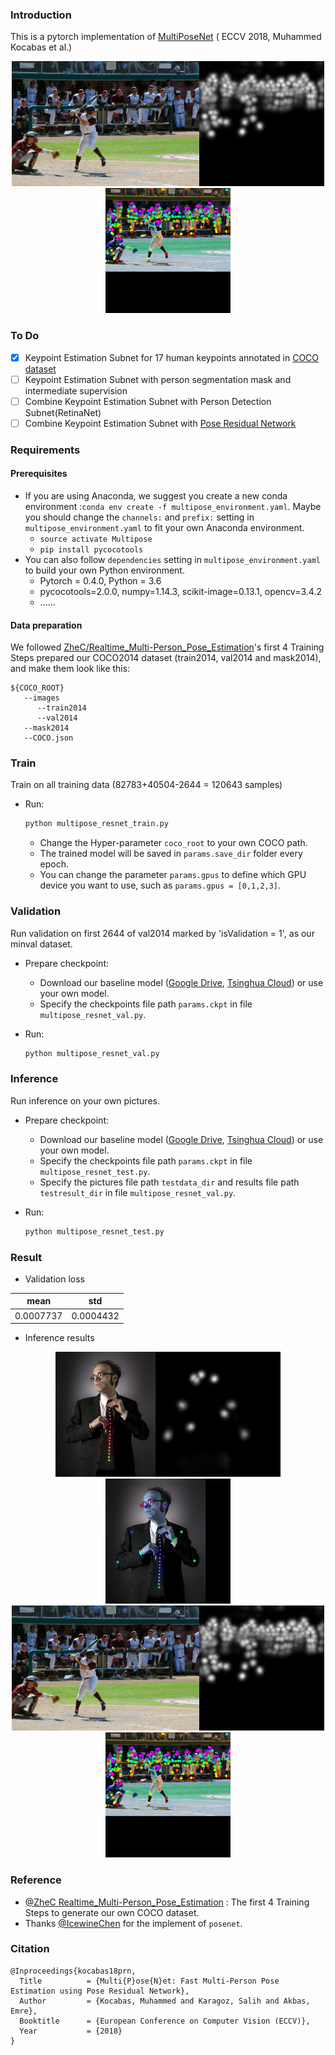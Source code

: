 ### Introduction

This is a pytorch implementation of [MultiPoseNet](https://arxiv.org/abs/1807.04067) ( ECCV 2018, Muhammed Kocabas et al.)

<center class="third">
<img src="./extra/test_images/pic1.jpg" height="200px" title="pic1"/><img src="./extra/output/pic1_1heatmap.png" height="200px" title="heatmap"/><img src="./extra/output/pic1_3keypoints.png" height="200px" title="keypoints"/>
</center>

### To Do

- [x] Keypoint Estimation Subnet for 17 human keypoints annotated in [COCO dataset](http://cocodataset.org/)
- [ ] Keypoint Estimation Subnet with person segmentation mask and intermediate supervision
- [ ] Combine Keypoint Estimation Subnet with Person Detection Subnet(RetinaNet)
- [ ] Combine Keypoint Estimation Subnet with [Pose Residual Network](https://github.com/salihkaragoz/pose-residual-network-pytorch/tree/master)

### Requirements

#### Prerequisites
- If you are using Anaconda, we suggest you create a new conda environment :`conda env create -f multipose_environment.yaml`. Maybe you should change the `channels:` and `prefix:` setting in `multipose_environment.yaml` to fit your own Anaconda environment.
  - `source activate Multipose`
  - `pip install pycocotools`
- You can also follow `dependencies` setting in `multipose_environment.yaml` to build your own Python environment.
  - Pytorch = 0.4.0, Python = 3.6
  - pycocotools=2.0.0, numpy=1.14.3, scikit-image=0.13.1, opencv=3.4.2
  - ......

#### Data preparation

We followed [ZheC/Realtime_Multi-Person_Pose_Estimation](https://github.com/ZheC/Realtime_Multi-Person_Pose_Estimation)'s first 4 Training Steps prepared our COCO2014 dataset (train2014, val2014 and mask2014), and make them look like this:

```
${COCO_ROOT}
   --images
      --train2014
      --val2014
   --mask2014
   --COCO.json
```

### Train

Train on all training data (82783+40504-2644 = 120643 samples)

- Run:
  ```python
  python multipose_resnet_train.py
  ```

  - Change the Hyper-parameter `coco_root` to your own COCO path.
  - The trained model will be saved in  `params.save_dir`  folder every epoch.
  - You can change the parameter `params.gpus` to define which GPU device you want to use, such as `params.gpus = [0,1,2,3]`. 

### Validation

Run validation on first 2644 of val2014 marked by 'isValidation = 1', as our minval dataset.

- Prepare checkpoint:
  - Download our baseline model ([Google Drive](https://drive.google.com/file/d/1na9N9HtK9z5TXnRtlIjwku1yHdcdIGS3/view?usp=sharing), [Tsinghua Cloud](https://cloud.tsinghua.edu.cn/f/b391609440d44a90a381/)) or use your own model.
  - Specify the checkpoints file path `params.ckpt` in file `multipose_resnet_val.py`. 

- Run:
  ```python
  python multipose_resnet_val.py
  ```
  
### Inference

Run inference on your own pictures.

- Prepare checkpoint:
  - Download our baseline model ([Google Drive](https://drive.google.com/file/d/1na9N9HtK9z5TXnRtlIjwku1yHdcdIGS3/view?usp=sharing), [Tsinghua Cloud](https://cloud.tsinghua.edu.cn/f/b391609440d44a90a381/)) or use your own model.
  - Specify the checkpoints file path `params.ckpt` in file `multipose_resnet_test.py`. 
  - Specify the pictures file path `testdata_dir`  and results file path `testresult_dir` in file `multipose_resnet_val.py`. 

- Run:
  ```python
  python multipose_resnet_test.py
  ```

### Result

- Validation loss

| mean |  std  |
| :------:   | :----:   |
| 0.0007737 |0.0004432|

- Inference results

<center class="third">
<img src="./extra/test_images/pic2.jpg" height="200px" title="pic2"/><img src="./extra/output/pic2_1heatmap.png" height="200px" title="heatmap"/><img src="./extra/output/pic2_3keypoints.png" height="200px" title="keypoints"/>
</center>

<center class="third">
<img src="./extra/test_images/pic1.jpg" height="200px" title="pic1"/><img src="./extra/output/pic1_1heatmap.png" height="200px" title="heatmap"/><img src="./extra/output/pic1_3keypoints.png" height="200px" title="keypoints"/>
</center>

### Reference

- [@ZheC Realtime_Multi-Person_Pose_Estimation](https://github.com/ZheC/Realtime_Multi-Person_Pose_Estimation) : The first 4 Training Steps to generate our own COCO dataset.
- Thanks [@IcewineChen](https://github.com/IcewineChen/pytorch-MultiPoseNet) for the implement of `posenet`.

### Citation
```
@Inproceedings{kocabas18prn,
  Title          = {Multi{P}ose{N}et: Fast Multi-Person Pose Estimation using Pose Residual Network},
  Author         = {Kocabas, Muhammed and Karagoz, Salih and Akbas, Emre},
  Booktitle      = {European Conference on Computer Vision (ECCV)},
  Year           = {2018}
}
```